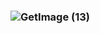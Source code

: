 ### ![GetImage (13)](https://github.com/Sana-Ramzan/Silk-Corp-Guide/assets/145847327/63a7c028-c514-44e7-b18a-d5bbd6785377)
